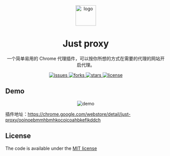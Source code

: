 <div align=center>
  <img src="https://raw.githubusercontent.com/0jinxing/just-proxy/master/public/emoticon.png" width="64" alt="logo" />
  <h1>Just proxy</h1>
  <p>一个简单易用的 Chrome 代理插件，可以按你所想的方式在需要的代理的网站开启代理。</p>

  <a href="https://github.com/0jinxing/just-proxy/issues">
    <img src="https://img.shields.io/github/issues/0jinxing/just-proxy.svg" alt="issues" />
  </a>
  <a href="https://github.com/0jinxing/just-proxy/network">
    <img src="https://img.shields.io/github/forks/0jinxing/just-proxy.svg" alt="forks" />
  </a>
  <a href="https://github.com/0jinxing/just-proxy/stargazers">
    <img src="https://img.shields.io/github/stars/0jinxing/just-proxy.svg" alt="stars" />
  </a>
  <a href="https://github.com/0jinxing/just-proxy">
    <img src="https://img.shields.io/github/license/0jinxing/just-proxy.svg" alt="license" />
  </a>
</div>


## Demo

<div align=center>
  <img src="https://raw.githubusercontent.com/0jinxing/just-proxy/master/docs/demo.gif" alt="demo" />
</div>

插件地址：<https://chrome.google.com/webstore/detail/just-proxy/ooinoebmmhbmhkocojcoahbkefikddch>


## License

The code is available under the [MIT license](https://github.com/0jinxing/just-proxy/blob/master/LICENSE)
